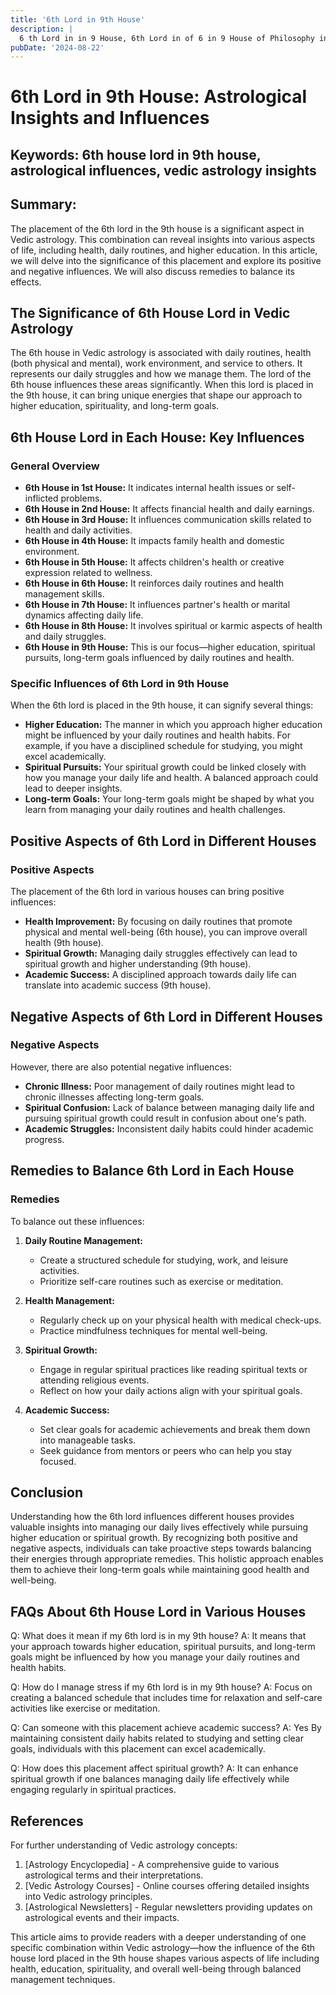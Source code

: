 ```yaml
---
title: '6th Lord in 9th House'
description: |
  6 th Lord in in 9 House, 6th Lord in of 6 in 9 House of Philosophy in Vedic astrology
pubDate: '2024-08-22'
---
```


# 6th Lord in 9th House: Astrological Insights and Influences

## Keywords: 6th house lord in 9th house, astrological influences, vedic astrology insights

## Summary:
The placement of the 6th lord in the 9th house is a significant aspect in Vedic astrology. This combination can reveal insights into various aspects of life, including health, daily routines, and higher education. In this article, we will delve into the significance of this placement and explore its positive and negative influences. We will also discuss remedies to balance its effects.

## The Significance of 6th House Lord in Vedic Astrology

The 6th house in Vedic astrology is associated with daily routines, health (both physical and mental), work environment, and service to others. It represents our daily struggles and how we manage them. The lord of the 6th house influences these areas significantly. When this lord is placed in the 9th house, it can bring unique energies that shape our approach to higher education, spirituality, and long-term goals.

## 6th House Lord in Each House: Key Influences

### General Overview

- **6th House in 1st House:** It indicates internal health issues or self-inflicted problems.
- **6th House in 2nd House:** It affects financial health and daily earnings.
- **6th House in 3rd House:** It influences communication skills related to health and daily activities.
- **6th House in 4th House:** It impacts family health and domestic environment.
- **6th House in 5th House:** It affects children's health or creative expression related to wellness.
- **6th House in 6th House:** It reinforces daily routines and health management skills.
- **6th House in 7th House:** It influences partner's health or marital dynamics affecting daily life.
- **6th House in 8th House:** It involves spiritual or karmic aspects of health and daily struggles.
- **6th House in 9th House:** This is our focus—higher education, spiritual pursuits, long-term goals influenced by daily routines and health.

### Specific Influences of 6th Lord in 9th House

When the 6th lord is placed in the 9th house, it can signify several things:
- **Higher Education:** The manner in which you approach higher education might be influenced by your daily routines and health habits. For example, if you have a disciplined schedule for studying, you might excel academically.
- **Spiritual Pursuits:** Your spiritual growth could be linked closely with how you manage your daily life and health. A balanced approach could lead to deeper insights.
- **Long-term Goals:** Your long-term goals might be shaped by what you learn from managing your daily routines and health challenges.

## Positive Aspects of 6th Lord in Different Houses

### Positive Aspects

The placement of the 6th lord in various houses can bring positive influences:
- **Health Improvement:** By focusing on daily routines that promote physical and mental well-being (6th house), you can improve overall health (9th house).
- **Spiritual Growth:** Managing daily struggles effectively can lead to spiritual growth and higher understanding (9th house).
- **Academic Success:** A disciplined approach towards daily life can translate into academic success (9th house).

## Negative Aspects of 6th Lord in Different Houses

### Negative Aspects

However, there are also potential negative influences:
- **Chronic Illness:** Poor management of daily routines might lead to chronic illnesses affecting long-term goals.
- **Spiritual Confusion:** Lack of balance between managing daily life and pursuing spiritual growth could result in confusion about one's path.
- **Academic Struggles:** Inconsistent daily habits could hinder academic progress.

## Remedies to Balance 6th Lord in Each House

### Remedies

To balance out these influences:

1. **Daily Routine Management:**
   - Create a structured schedule for studying, work, and leisure activities.
   - Prioritize self-care routines such as exercise or meditation.

2. **Health Management:**
   - Regularly check up on your physical health with medical check-ups.
   - Practice mindfulness techniques for mental well-being.

3. **Spiritual Growth:**
   - Engage in regular spiritual practices like reading spiritual texts or attending religious events.
   - Reflect on how your daily actions align with your spiritual goals.

4. **Academic Success:**
   - Set clear goals for academic achievements and break them down into manageable tasks.
   - Seek guidance from mentors or peers who can help you stay focused.

## Conclusion

Understanding how the 6th lord influences different houses provides valuable insights into managing our daily lives effectively while pursuing higher education or spiritual growth. By recognizing both positive and negative aspects, individuals can take proactive steps towards balancing their energies through appropriate remedies. This holistic approach enables them to achieve their long-term goals while maintaining good health and well-being.

## FAQs About 6th House Lord in Various Houses

Q: What does it mean if my 6th lord is in my 9th house?
A: It means that your approach towards higher education, spiritual pursuits, and long-term goals might be influenced by how you manage your daily routines and health habits.

Q: How do I manage stress if my 6th lord is in my 9th house?
A: Focus on creating a balanced schedule that includes time for relaxation and self-care activities like exercise or meditation.

Q: Can someone with this placement achieve academic success?
A: Yes By maintaining consistent daily habits related to studying and setting clear goals, individuals with this placement can excel academically.

Q: How does this placement affect spiritual growth?
A: It can enhance spiritual growth if one balances managing daily life effectively while engaging regularly in spiritual practices.

## References

For further understanding of Vedic astrology concepts:
1. [Astrology Encyclopedia] - A comprehensive guide to various astrological terms and their interpretations.
2. [Vedic Astrology Courses] - Online courses offering detailed insights into Vedic astrology principles.
3. [Astrological Newsletters] - Regular newsletters providing updates on astrological events and their impacts.

This article aims to provide readers with a deeper understanding of one specific combination within Vedic astrology—how the influence of the 6th house lord placed in the 9th house shapes various aspects of life including health, education, spirituality, and overall well-being through balanced management techniques.
